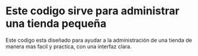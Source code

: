 # Este codigo sirve para administrar una tienda pequeña

Este codigo esta diseñado para ayudar a la administración de una tienda de manera mas facil y practica, con una interfaz clara.